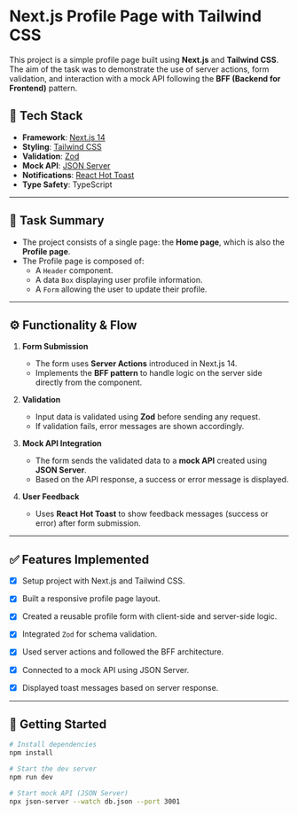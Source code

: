 # Next.js Profile Page with Tailwind CSS

This project is a simple profile page built using **Next.js** and **Tailwind CSS**.  
The aim of the task was to demonstrate the use of server actions, form validation, and interaction with a mock API following the **BFF (Backend for Frontend)** pattern.

## 📁 Tech Stack

- **Framework**: [Next.js 14](https://nextjs.org/)
- **Styling**: [Tailwind CSS](https://tailwindcss.com/)
- **Validation**: [Zod](https://zod.dev/)
- **Mock API**: [JSON Server](https://github.com/typicode/json-server)
- **Notifications**: [React Hot Toast](https://react-hot-toast.com/)
- **Type Safety**: TypeScript

---

## 📄 Task Summary

- The project consists of a single page: the **Home page**, which is also the **Profile page**.
- The Profile page is composed of:
  - A `Header` component.
  - A data `Box` displaying user profile information.
  - A `Form` allowing the user to update their profile.

---

## ⚙️ Functionality & Flow

1. **Form Submission**
   - The form uses **Server Actions** introduced in Next.js 14.
   - Implements the **BFF pattern** to handle logic on the server side directly from the component.

2. **Validation**
   - Input data is validated using **Zod** before sending any request.
   - If validation fails, error messages are shown accordingly.

3. **Mock API Integration**
   - The form sends the validated data to a **mock API** created using **JSON Server**.
   - Based on the API response, a success or error message is displayed.

4. **User Feedback**
   - Uses **React Hot Toast** to show feedback messages (success or error) after form submission.

---

## ✅ Features Implemented

- [x] Setup project with Next.js and Tailwind CSS.
- [x] Built a responsive profile page layout.
- [x] Created a reusable profile form with client-side and server-side logic.
- [x] Integrated `Zod` for schema validation.
- [x] Used server actions and followed the BFF architecture.
- [x] Connected to a mock API using JSON Server.
- [x] Displayed toast messages based on server response.


---

## 🚀 Getting Started

```bash
# Install dependencies
npm install

# Start the dev server
npm run dev

# Start mock API (JSON Server)
npx json-server --watch db.json --port 3001
